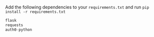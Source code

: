 Add the following dependencies to your `requirements.txt` and run `pip install -r requirements.txt`

```js
flask
requests
auth0-python
```
